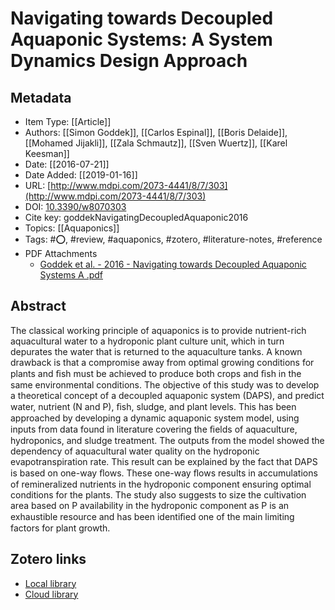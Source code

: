 # Navigating towards Decoupled Aquaponic Systems: A System Dynamics Design Approach

## Metadata

* Item Type: [[Article]]
* Authors: [[Simon Goddek]], [[Carlos Espinal]], [[Boris Delaide]], [[Mohamed Jijakli]], [[Zala Schmautz]], [[Sven Wuertz]], [[Karel Keesman]]
* Date: [[2016-07-21]]
* Date Added: [[2019-01-16]]
* URL: [http://www.mdpi.com/2073-4441/8/7/303](http://www.mdpi.com/2073-4441/8/7/303)
* DOI: [10.3390/w8070303](https://doi.org/10.3390/w8070303)
* Cite key: goddekNavigatingDecoupledAquaponic2016
* Topics: [[Aquaponics]]
* Tags: #⭕, #review, #aquaponics, #zotero, #literature-notes, #reference
* PDF Attachments
	- [Goddek et al. - 2016 - Navigating towards Decoupled Aquaponic Systems A .pdf](zotero://open-pdf/library/items/T8H454RD)

## Abstract

The classical working principle of aquaponics is to provide nutrient-rich aquacultural water to a hydroponic plant culture unit, which in turn depurates the water that is returned to the aquaculture tanks. A known drawback is that a compromise away from optimal growing conditions for plants and ﬁsh must be achieved to produce both crops and ﬁsh in the same environmental conditions. The objective of this study was to develop a theoretical concept of a decoupled aquaponic system (DAPS), and predict water, nutrient (N and P), ﬁsh, sludge, and plant levels. This has been approached by developing a dynamic aquaponic system model, using inputs from data found in literature covering the ﬁelds of aquaculture, hydroponics, and sludge treatment. The outputs from the model showed the dependency of aquacultural water quality on the hydroponic evapotranspiration rate. This result can be explained by the fact that DAPS is based on one-way ﬂows. These one-way ﬂows results in accumulations of remineralized nutrients in the hydroponic component ensuring optimal conditions for the plants. The study also suggests to size the cultivation area based on P availability in the hydroponic component as P is an exhaustible resource and has been identiﬁed one of the main limiting factors for plant growth.


##  Zotero links
* [Local library](zotero://select/items/1_SY2X3ICZ)
* [Cloud library](http://zotero.org/users/5448669/items/SY2X3ICZ)

